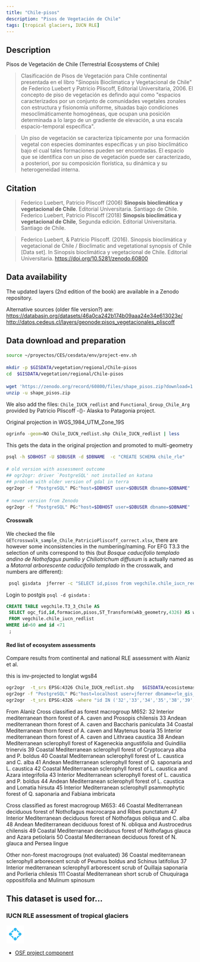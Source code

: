 ```yaml
---
title: "Chile-pisos"
description: "Pisos de Vegetación de Chile"
tags: [tropical glaciers, IUCN RLE]
---
```


## Description

Pisos de Vegetación de Chile (Terrestrial Ecosystems of Chile)

> Clasificación de Pisos de Vegetación para Chile continental presentada en el libro "Sinopsis Bioclimatica y Vegetacional de Chile" de Federico Luebert y Patricio Pliscoff, Editorial Universitaria, 2006. El concepto de piso de vegetación es defindo aquí como "espacios caracterizados por un conjunto de comunidades vegetales zonales con estructura y fisionomía uniforme, situadas bajo condiciones mesoclimáticamente homogéneas, que ocupan una posición determinada a lo largo de un gradiente de elevación, a una escala espacio-temporal específica".

> Un piso de vegetación se caracteriza típicamente por una formación vegetal con especies dominantes específicas y un piso bioclimático bajo el cual tales formaciones pueden ser encontradas. El espacio que se identifica con un piso de vegetación puede ser caracterizado, a posteriori, por su composición florística, su dinámica y su heterogeneidad interna.


## Citation

> Federico Luebert, Patricio Pliscoff (2006) **Sinopsis bioclimática y vegetacional de Chile**.  Editorial Universitaria. Santiago de Chile.
> Federico Luebert, Patricio Pliscoff (2018) **Sinopsis bioclimática y vegetacional de Chile**, Segunda edición.  Editorial Universitaria. Santiago de Chile.

> Federico Luebert, & Patricio Pliscoff. (2016). Sinopsis bioclimática y vegetacional de Chile / Bioclimatic and vegetational synopsis of Chile [Data set]. In Sinopsis bioclimática y vegetacional de Chile. Editorial Universitaria. https://doi.org/10.5281/zenodo.60800



## Data availability

The updated layers (2nd edition of the book) are available in a Zenodo repository.

Alternative sources (older file version?) are:
https://databasin.org/datasets/46a0ca242b174b09aaa24e34e613023e/
http://datos.cedeus.cl/layers/geonode:pisos_vegetacionales_pliscoff

## Data download and preparation

```sh
source ~/proyectos/CES/cesdata/env/project-env.sh

mkdir -p $GISDATA/vegetation/regional/Chile-pisos
cd  $GISDATA/vegetation/regional/Chile-pisos

wget 'https://zenodo.org/record/60800/files/shape_pisos.zip?download=1' -O shape_pisos.zip
unzip -u shape_pisos.zip
```

We also add the files: `Chile_IUCN_redlist` and `Functional_Group_Chile_Arg` provided by Patricio Pliscoff -()- Alaska to Patagonia project.


Original projection in WGS_1984_UTM_Zone_19S

```sh
ogrinfo -geom=NO Chile_IUCN_redlist.shp Chile_IUCN_redlist | less

```
This gets the data in the original projection and promoted to multi-geometry

```sh
psql -h $DBHOST -U $DBUSER -d $DBNAME  -c "CREATE SCHEMA chile_rle"

# old version with assessment outcome
## ogr2ogr: driver `PostgreSQL' not installed on katana
## problem with older version of gdal in terra
ogr2ogr -f "PostgreSQL" PG:"host=$DBHOST user=$DBUSER dbname=$DBNAME"  -nlt PROMOTE_TO_MULTI -lco SCHEMA=chile_rle Chile_IUCN_redlist.shp -nln assessment_criteria

# newer version from Zenodo
ogr2ogr -f "PostgreSQL" PG:"host=$DBHOST user=$DBUSER dbname=$DBNAME"  shape_pisos.shp -lco SCHEMA=chile_rle -nlt PROMOTE_TO_MULTI -nln assessment_units

```



#### Crosswalk

We checked the file `GETcrosswalk_sample_Chile_PatricioPliscoff_correct.xlsx`, there are however some inconsistencies in the numbering/naming. For EFG T3.3 the selection of units correspond to this (but *Bosque caducifolio templado andino de Nothofagus pumilio y Chiliotrichum diffusum* is actually named as a *Matorral arborescente caducifolio templado* in the crosswalk, and numbers are different):

```sh
 psql gisdata  jferrer -c "SELECT id,pisos from vegchile.chile_iucn_redlist WHERE id>60 and id <71 ORDER BY id"

```

Login to postgis `psql -d gisdata` :

```sql
CREATE TABLE vegchile.T3_3_Chile AS
 SELECT ogc_fid,id,formacion,pisos,ST_Transform(wkb_geometry,4326) AS wkb_geometry
 FROM vegchile.chile_iucn_redlist
WHERE id>60 and id <71
 ;
```
#### Red list of ecosystem assessments

Compare results from continental and national RLE assessment with Alaniz et al.

this is inv-projected to longlat wgs84

```sh
ogr2ogr  -t_srs EPSG:4326 Chile_IUCN_redlist.shp   $GISDATA/ecosistemas/RLEDB/Chile/Chile_IUCN_redlist.shp
ogr2ogr -f "PostgreSQL" PG:"host=localhost user=jferrer dbname=rle_gis_db" -nlt PROMOTE_TO_MULTI -lco SCHEMA=chile -lco OVERWRITE=YES Chile_IUCN_redlist.shp
ogr2ogr  -t_srs EPSG:4326 -where "id IN ('32','33','34','35','38','39','40','41','42','43','44','45')" Selected_Alaniz.shp   $GISDATA/ecosistemas/RLEDB/Chile/Chile_IUCN_redlist.shp
```

From Alaniz
Cross classified as forest macrogroup M652:
32	Interior mediterranean thorn forest of A. caven and Prosopis chilensis
33	Andean mediterranean thorn forest of A. caven and Baccharis paniculata
34	Coastal Mediterranean thorn forest of A. caven and Maytenus boaria
35	Interior mediterranean thorn forest of A. caven and Lithraea caustica
38	Andean Mediterranean sclerophyll forest of Kageneckia angustifolia and Guindilia trinervis
39	Coastal Mediterranean sclerophyll forest of Cryptocarya alba and P. boldus
40	Coastal Mediterranean sclerophyll forest of L. caustica and C. alba
41	Andean Mediterranean sclerophyll forest of Q. saponaria and L. caustica
42	Coastal Mediterranean sclerophyll forest of L. caustica and Azara integrifolia
43	Interior Mediterranean sclerophyll forest of L. caustica and P. boldus
44	Andean Mediterranean sclerophyll forest of L. caustica and Lomatia hirsuta
45	Interior Mediterranean sclerophyll psammophytic forest of Q. saponaria and Fabiana imbricata


Cross classified as forest macrogroup M653:
46	Coastal Mediterranean deciduous forest of Nothofagus macrocarpa and Ribes punctatum
47	Interior Mediterranean deciduous forest of Nothofagus obliqua and C. alba
48	Andean Mediterranean deciduous forest of N. obliqua and Austrocedrus chilensis
49	Coastal Mediterranean deciduous forest of Nothofagus glauca and Azara petiolaris
50	Coastal Mediterranean deciduous forest of N. glauca and Persea lingue

Other non-forest macrogroups (not evaluated)
36	Coastal mediterranean sclerophyll arborescent scrub of Peumus boldus and Schinus latifolius
37	Interior mediterranean sclerophyll arborescent scrub of Quillaja saponaria and Porlieria chilesis
111	Coastal Mediterranean short scrub of Chuquiraga oppositifolia and Mulinum spinosum


## This dataset is used for...

### IUCN RLE assessment of tropical glaciers 

![](/img/osf-logo.png) 

- [OSF project component](https://osf.io/432sb/)


